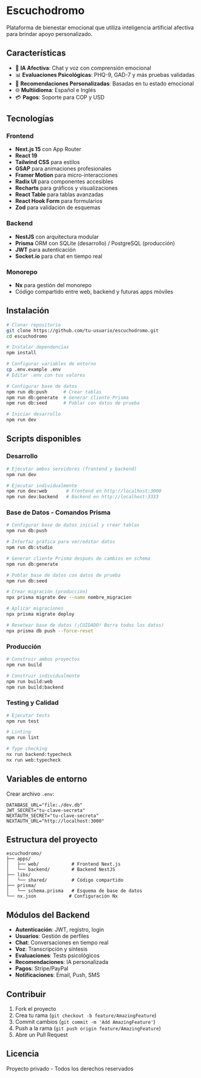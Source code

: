 # Escuchodromo

Plataforma de bienestar emocional que utiliza inteligencia artificial afectiva para brindar apoyo personalizado.

## Características

- 🤖 **IA Afectiva**: Chat y voz con comprensión emocional
- 📊 **Evaluaciones Psicológicas**: PHQ-9, GAD-7 y más pruebas validadas
- 🎯 **Recomendaciones Personalizadas**: Basadas en tu estado emocional
- 🌐 **Multiidioma**: Español e Inglés
- 💳 **Pagos**: Soporte para COP y USD

## Tecnologías

### Frontend
- **Next.js 15** con App Router
- **React 19**
- **Tailwind CSS** para estilos
- **GSAP** para animaciones profesionales
- **Framer Motion** para micro-interacciones
- **Radix UI** para componentes accesibles
- **Recharts** para gráficos y visualizaciones
- **React Table** para tablas avanzadas
- **React Hook Form** para formularios
- **Zod** para validación de esquemas

### Backend
- **NestJS** con arquitectura modular
- **Prisma** ORM con SQLite (desarrollo) / PostgreSQL (producción)
- **JWT** para autenticación
- **Socket.io** para chat en tiempo real

### Monorepo
- **Nx** para gestión del monorepo
- Código compartido entre web, backend y futuras apps móviles

## Instalación

```bash
# Clonar repositorio
git clone https://github.com/tu-usuario/escuchodromo.git
cd escuchodromo

# Instalar dependencias
npm install

# Configurar variables de entorno
cp .env.example .env
# Editar .env con tus valores

# Configurar base de datos
npm run db:push      # Crear tablas
npm run db:generate  # Generar cliente Prisma
npm run db:seed      # Poblar con datos de prueba

# Iniciar desarrollo
npm run dev
```

## Scripts disponibles

### Desarrollo
```bash
# Ejecutar ambos servidores (frontend y backend)
npm run dev

# Ejecutar individualmente
npm run dev:web       # Frontend en http://localhost:3000
npm run dev:backend   # Backend en http://localhost:3333
```

### Base de Datos - Comandos Prisma
```bash
# Configurar base de datos inicial y crear tablas
npm run db:push

# Interfaz gráfica para ver/editar datos
npm run db:studio

# Generar cliente Prisma después de cambios en schema
npm run db:generate

# Poblar base de datos con datos de prueba
npm run db:seed

# Crear migración (producción)
npx prisma migrate dev --name nombre_migracion

# Aplicar migraciones
npx prisma migrate deploy

# Resetear base de datos (¡CUIDADO! Borra todos los datos)
npx prisma db push --force-reset
```

### Producción
```bash
# Construir ambos proyectos
npm run build

# Construir individualmente
npm run build:web
npm run build:backend
```

### Testing y Calidad
```bash
# Ejecutar tests
npm run test

# Linting
npm run lint

# Type checking
nx run backend:typecheck
nx run web:typecheck
```

## Variables de entorno

Crear archivo `.env`:

```env
DATABASE_URL="file:./dev.db"
JWT_SECRET="tu-clave-secreta"
NEXTAUTH_SECRET="tu-clave-secreta"
NEXTAUTH_URL="http://localhost:3000"
```

## Estructura del proyecto

```
escuchodromo/
├── apps/
│   ├── web/            # Frontend Next.js
│   └── backend/        # Backend NestJS
├── libs/
│   └── shared/         # Código compartido
├── prisma/
│   └── schema.prisma   # Esquema de base de datos
└── nx.json            # Configuración Nx
```

## Módulos del Backend

- **Autenticación**: JWT, registro, login
- **Usuarios**: Gestión de perfiles
- **Chat**: Conversaciones en tiempo real
- **Voz**: Transcripción y síntesis
- **Evaluaciones**: Tests psicológicos
- **Recomendaciones**: IA personalizada
- **Pagos**: Stripe/PayPal
- **Notificaciones**: Email, Push, SMS

## Contribuir

1. Fork el proyecto
2. Crea tu rama (`git checkout -b feature/AmazingFeature`)
3. Commit cambios (`git commit -m 'Add AmazingFeature'`)
4. Push a la rama (`git push origin feature/AmazingFeature`)
5. Abre un Pull Request

## Licencia

Proyecto privado - Todos los derechos reservados
